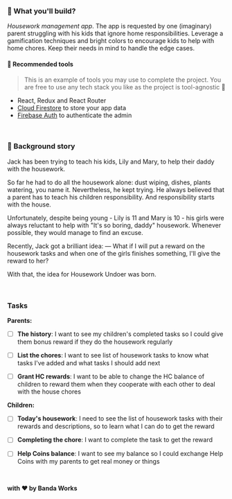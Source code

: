 ### :rocket: What you'll build?

*Housework management app*. The app is requested by one (imaginary) parent struggling with his kids that ignore home responsibilities. Leverage a gamification techniques and bright colors to encourage kids to help with home chores. Keep their needs in mind to handle the edge cases.


#### :wrench: Recommended tools

> This is an example of tools you may use to complete the project. You are free to use any tech stack you like as the project is tool-agnostic :slightly_smiling_face:

- React, Redux and React Router
- [Cloud Firestore](https://firebase.google.com/docs/firestore/quickstart) to store your app data
- [Firebase Auth](https://firebase.google.com/docs/auth/web/password-auth) to authenticate the admin

&nbsp;

### :book: Background story

Jack has been trying to teach his kids, Lily and Mary, to help their daddy with the housework.

So far he had to do all the housework alone: dust wiping, dishes, plants watering, you name it. Nevertheless, he kept trying. He always believed that a parent has to teach his children responsibility. And responsibility starts with the house.

Unfortunately, despite being young - Lily is 11 and Mary is 10 - his girls were always reluctant to help with "It's so boring, daddy" housework. Whenever possible, they would manage to find an excuse.

Recently,  Jack got a brilliant idea:
— What if I will put a reward on the housework tasks and when one of the girls finishes something, I'll give the reward to her?

With that, the idea for Housework Undoer was born.

&nbsp;

### Tasks

**Parents:**

- [ ] **The history**: I want to see my children's completed tasks so I could give them bonus reward if they do the housework regularly

- [ ] **List the chores**: I want to see list of housework tasks to know what tasks I've added and what tasks I should add next

- [ ] **Grant HC rewards**: I want to be able to change the HC balance of children to reward them when they cooperate with each other to deal with the house chores

**Children:** 

- [ ] **Today's housework**: I need to see the list of housework tasks with their rewards and descriptions,
so to learn what I can do to get the reward 

- [ ] **Completing the chore**: I want to complete the task to get the reward

- [ ] **Help Coins balance**: I want to see my balance so I could exchange Help Coins with my parents to get real money or things

&nbsp;

**with :heart: by Banda Works**
